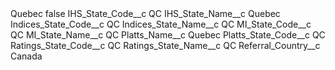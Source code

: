 <?xml version="1.0" encoding="UTF-8"?>
<CustomMetadata xmlns="http://soap.sforce.com/2006/04/metadata" xmlns:xsi="http://www.w3.org/2001/XMLSchema-instance" xmlns:xsd="http://www.w3.org/2001/XMLSchema">
    <label>Quebec</label>
    <protected>false</protected>
    <values>
        <field>IHS_State_Code__c</field>
        <value xsi:type="xsd:string">QC</value>
    </values>
    <values>
        <field>IHS_State_Name__c</field>
        <value xsi:type="xsd:string">Quebec</value>
    </values>
    <values>
        <field>Indices_State_Code__c</field>
        <value xsi:type="xsd:string">QC</value>
    </values>
    <values>
        <field>Indices_State_Name__c</field>
        <value xsi:type="xsd:string">QC</value>
    </values>
    <values>
        <field>MI_State_Code__c</field>
        <value xsi:type="xsd:string">QC</value>
    </values>
    <values>
        <field>MI_State_Name__c</field>
        <value xsi:type="xsd:string">QC</value>
    </values>
    <values>
        <field>Platts_Name__c</field>
        <value xsi:type="xsd:string">Quebec</value>
    </values>
    <values>
        <field>Platts_State_Code__c</field>
        <value xsi:type="xsd:string">QC</value>
    </values>
    <values>
        <field>Ratings_State_Code__c</field>
        <value xsi:type="xsd:string">QC</value>
    </values>
    <values>
        <field>Ratings_State_Name__c</field>
        <value xsi:type="xsd:string">QC</value>
    </values>
    <values>
        <field>Referral_Country__c</field>
        <value xsi:type="xsd:string">Canada</value>
    </values>
</CustomMetadata>
